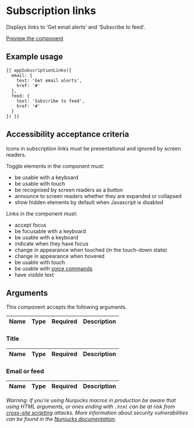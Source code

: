 # Subscription links

Displays links to ‘Get email alerts’ and ‘Subscribe to feed’.

[Preview the component](https://govuk-website-prototype.herokuapp.com/components/subscription-links/)

## Example usage

```
{{ appSubscriptionLinks({
  email: {
    text: 'Get email alerts',
    href: '#'
  },
  feed: {
    text: 'Subscribe to feed',
    href: '#'
  }
}) }}
```

## Accessibility acceptance criteria

Icons in subscription links must be presentational and ignored by screen readers.

Toggle elements in the component must:

- be usable with a keyboard
- be usable with touch
- be recognised by screen readers as a button
- announce to screen readers whether they are expanded or collapsed
- show hidden elements by default when Javascript is disabled

Links in the component must:

- accept focus
- be focusable with a keyboard
- be usable with a keyboard
- indicate when they have focus
- change in appearance when touched (in the touch-down state)
- change in appearance when hovered
- be usable with touch
- be usable with [voice commands](https://www.w3.org/WAI/perspectives/voice.html)
- have visible text

## Arguments

This component accepts the following arguments.

|Name|Type|Required|Description|
|---|---|---|---|

### Title

|Name|Type|Required|Description|
|---|---|---|---|

### Email or feed

|Name|Type|Required|Description|
|---|---|---|---|

*Warning: If you’re using Nunjucks macros in production be aware that using HTML arguments, or ones ending with `.html` can be at risk from [cross-site scripting](https://en.wikipedia.org/wiki/Cross-site_scripting) attacks. More information about security vulnerabilities can be found in the [Nunjucks documentation](https://mozilla.github.io/nunjucks/api.html#user-defined-templates-warning).*
